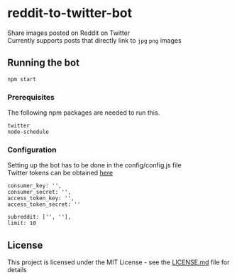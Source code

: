 # reddit-to-twitter-bot
Share images posted on Reddit on Twitter  
Currently supports posts that directly link to `jpg` `png` images

## Running the bot

```
npm start
```

### Prerequisites

The following npm packages are needed to run this.
```
twitter
node-schedule
```

### Configuration

Setting up the bot has to be done in the config/config.js file  
Twitter tokens can be obtained [here](https://apps.twitter.com/)

```
consumer_key: '',
consumer_secret: '',
access_token_key: '',
access_token_secret: ''

subreddit: ['', ''],
limit: 10
```

## License

This project is licensed under the MIT License - see the [LICENSE.md](LICENSE.md) file for details
